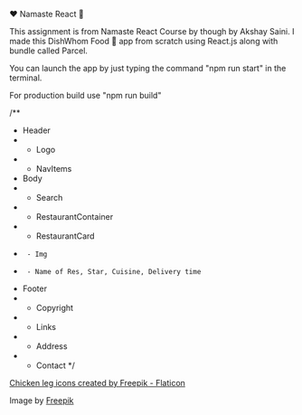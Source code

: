 ❤️ Namaste React 🚀

This assignment is from Namaste React Course by though by Akshay Saini.
I made this DishWhom Food 🍗 app from scratch using React.js along with bundle called Parcel. 

<!-- How to run app -->
You can launch the app by just typing the command "npm run start" in the terminal.

For production build use "npm run build"


<!-- App Skeleton -->
/**
 * Header
 *  - Logo
 *  - NavItems
 * Body
 *  - Search
 *  - RestaurantContainer
 *    - RestaurantCard
 *      - Img
 *      - Name of Res, Star, Cuisine, Delivery time
 * Footer
 *  - Copyright
 *  - Links
 *  - Address
 *  - Contact
 */


<!-- Image Sources -->

<!-- Fav-Icon -->
<a href="https://www.flaticon.com/free-icons/chicken-leg" title="chicken leg icons">Chicken leg icons created by Freepik - Flaticon</a>

<!-- ContactUs-Img -->
Image by <a href="https://www.freepik.com/free-vector/flat-design-illustration-customer-support_12982910.htm#query=contact%20us&position=0&from_view=keyword&track=ais_user&uuid=b2efdce4-77b2-467c-95bb-9268c888b5fa">Freepik</a>